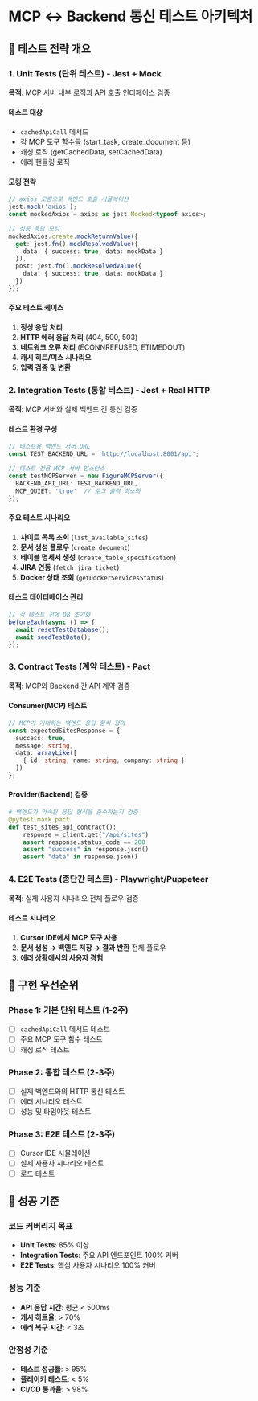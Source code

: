 # MCP ↔ Backend 통신 테스트 아키텍처

## 🎯 테스트 전략 개요

### 1. Unit Tests (단위 테스트) - Jest + Mock
**목적**: MCP 서버 내부 로직과 API 호출 인터페이스 검증

#### 테스트 대상
- `cachedApiCall` 메서드
- 각 MCP 도구 함수들 (start_task, create_document 등)
- 캐싱 로직 (getCachedData, setCachedData)
- 에러 핸들링 로직

#### 모킹 전략
```typescript
// axios 모킹으로 백엔드 호출 시뮬레이션
jest.mock('axios');
const mockedAxios = axios as jest.Mocked<typeof axios>;

// 성공 응답 모킹
mockedAxios.create.mockReturnValue({
  get: jest.fn().mockResolvedValue({
    data: { success: true, data: mockData }
  }),
  post: jest.fn().mockResolvedValue({
    data: { success: true, data: mockData }
  })
});
```

#### 주요 테스트 케이스
1. **정상 응답 처리**
2. **HTTP 에러 응답 처리** (404, 500, 503)
3. **네트워크 오류 처리** (ECONNREFUSED, ETIMEDOUT)
4. **캐시 히트/미스 시나리오**
5. **입력 검증 및 변환**

### 2. Integration Tests (통합 테스트) - Jest + Real HTTP
**목적**: MCP 서버와 실제 백엔드 간 통신 검증

#### 테스트 환경 구성
```typescript
// 테스트용 백엔드 서버 URL
const TEST_BACKEND_URL = 'http://localhost:8001/api';

// 테스트 전용 MCP 서버 인스턴스
const testMCPServer = new FigureMCPServer({
  BACKEND_API_URL: TEST_BACKEND_URL,
  MCP_QUIET: 'true'  // 로그 출력 최소화
});
```

#### 주요 테스트 시나리오
1. **사이트 목록 조회** (`list_available_sites`)
2. **문서 생성 플로우** (`create_document`)
3. **테이블 명세서 생성** (`create_table_specification`)
4. **JIRA 연동** (`fetch_jira_ticket`)
5. **Docker 상태 조회** (`getDockerServicesStatus`)

#### 테스트 데이터베이스 관리
```typescript
// 각 테스트 전에 DB 초기화
beforeEach(async () => {
  await resetTestDatabase();
  await seedTestData();
});
```

### 3. Contract Tests (계약 테스트) - Pact
**목적**: MCP와 Backend 간 API 계약 검증

#### Consumer(MCP) 테스트
```typescript
// MCP가 기대하는 백엔드 응답 형식 정의
const expectedSitesResponse = {
  success: true,
  message: string,
  data: arrayLike([
    { id: string, name: string, company: string }
  ])
};
```

#### Provider(Backend) 검증
```python
# 백엔드가 약속된 응답 형식을 준수하는지 검증
@pytest.mark.pact
def test_sites_api_contract():
    response = client.get("/api/sites")
    assert response.status_code == 200
    assert "success" in response.json()
    assert "data" in response.json()
```

### 4. E2E Tests (종단간 테스트) - Playwright/Puppeteer
**목적**: 실제 사용자 시나리오 전체 플로우 검증

#### 테스트 시나리오
1. **Cursor IDE에서 MCP 도구 사용**
2. **문서 생성 → 백엔드 저장 → 결과 반환** 전체 플로우
3. **에러 상황에서의 사용자 경험**

## 🔧 구현 우선순위

### Phase 1: 기본 단위 테스트 (1-2주)
- [ ] `cachedApiCall` 메서드 테스트
- [ ] 주요 MCP 도구 함수 테스트
- [ ] 캐싱 로직 테스트

### Phase 2: 통합 테스트 (2-3주)
- [ ] 실제 백엔드와의 HTTP 통신 테스트
- [ ] 에러 시나리오 테스트
- [ ] 성능 및 타임아웃 테스트

### Phase 3: E2E 테스트 (2-3주)
- [ ] Cursor IDE 시뮬레이션
- [ ] 실제 사용자 시나리오 테스트
- [ ] 로드 테스트

## 🎯 성공 기준

### 코드 커버리지 목표
- **Unit Tests**: 85% 이상
- **Integration Tests**: 주요 API 엔드포인트 100% 커버
- **E2E Tests**: 핵심 사용자 시나리오 100% 커버

### 성능 기준
- **API 응답 시간**: 평균 < 500ms
- **캐시 히트율**: > 70%
- **에러 복구 시간**: < 3초

### 안정성 기준
- **테스트 성공률**: > 95%
- **플레이키 테스트**: < 5%
- **CI/CD 통과율**: > 98%
